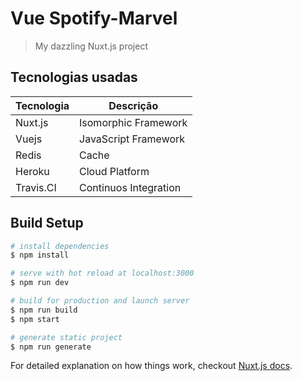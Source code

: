 # Vue Spotify-Marvel

> My dazzling Nuxt.js project


## Tecnologias usadas


| Tecnologia   | Descrição |
|----------|-------------|
| Nuxt.js |  Isomorphic Framework |
| Vuejs |    JavaScript Framework |
| Redis | Cache |
| Heroku | Cloud Platform |
| Travis.CI | Continuos Integration |



## Build Setup

``` bash
# install dependencies
$ npm install

# serve with hot reload at localhost:3000
$ npm run dev

# build for production and launch server
$ npm run build
$ npm start

# generate static project
$ npm run generate
```

For detailed explanation on how things work, checkout [Nuxt.js docs](https://nuxtjs.org).
